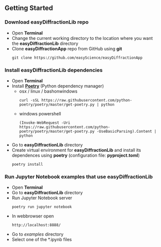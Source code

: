 ## Getting Started

### Download easyDiffractionLib repo
* Open **Terminal**
* Change the current working directory to the location where you want the **easyDiffractionLib** directory
* Clone **easyDiffractionApp** repo from GitHub using **git**
  ```
  git clone https://github.com/easyScience/easyDiffractionApp
  ```
  
### Install easyDiffractionLib dependencies
* Open **Terminal**
* Install [**Poetry**](https://python-poetry.org/docs/) (Python dependency manager)
  * osx / linux / bashonwindows
    ```
    curl -sSL https://raw.githubusercontent.com/python-poetry/poetry/master/get-poetry.py | python
    ```
  * windows powershell
    ```
    (Invoke-WebRequest -Uri https://raw.githubusercontent.com/python-poetry/poetry/master/get-poetry.py -UseBasicParsing).Content | python
    ```
* Go to **easyDiffractionLib** directory
* Create virtual environment for **easyDiffractionLib** and install its dependences using **poetry** (configuration file: **pyproject.toml**)
  ```
  poetry install
  ```
  
### Run Jupyter Notebook examples that use easyDiffractionLib
* Open **Terminal**
* Go to **easyDiffractionLib** directory
* Run Jupyter Notebook server
  ```
  poetry run jupyter notebook
  ```
* In webbrowser open
  ```
  http://localhost:8888/
  ```
* Go to *examples* directory
* Select one of the *.ipynb files
